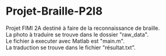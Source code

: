 # Projet-Braille-P2I8  
Projet FIMI 2A destiné à faire de la reconnaissance de braille.  
La photo à traduire se trouve dans le dossier "raw_data".  
Le fichier à executer avec Matlab est "main.m".  
La traduction se trouve dans le fichier "résultat.txt".
